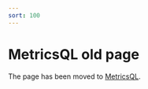 ```yaml
---
sort: 100
---
```


# MetricsQL old page

The page has been moved to [MetricsQL](https://victoriametrics.github.io/MetricsQL.html).
